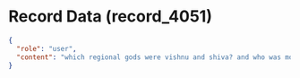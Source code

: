 # Record Data (record_4051)

```json
{
  "role": "user",
  "content": "which regional gods were vishnu and shiva? and who was mother goddess?\n"
}
```
